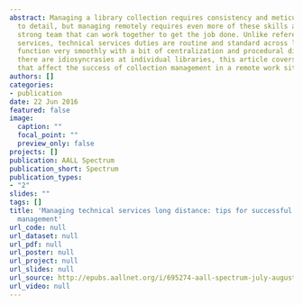 ```yaml
---
abstract: Managing a library collection requires consistency and meticulous attention
  to detail, but managing remotely requires even more of these skills as well as a
  strong team that can work together to get the job done. Unlike reference and research
  services, technical services duties are routine and standard across locations, which
  function very smoothly with a bit of centralization and procedural discipline. While
  there are idiosyncrasies at individual libraries, this article covers seven areas
  that affect the success of collection management in a remote work situation.
authors: []
categories:
- publication
date: 22 Jun 2016
featured: false
image:
  caption: ""
  focal_point: ""
  preview_only: false
projects: []
publication: AALL Spectrum
publication_short: Spectrum
publication_types:
- "2"
slides: ""
tags: []
title: 'Managing technical services long distance: tips for successful collection
  management'
url_code: null
url_dataset: null
url_pdf: null
url_poster: null
url_project: null
url_slides: null
url_source: http://epubs.aallnet.org/i/695274-aall-spectrum-july-august-2016-volume-20-number-6/29
url_video: null
---
```

